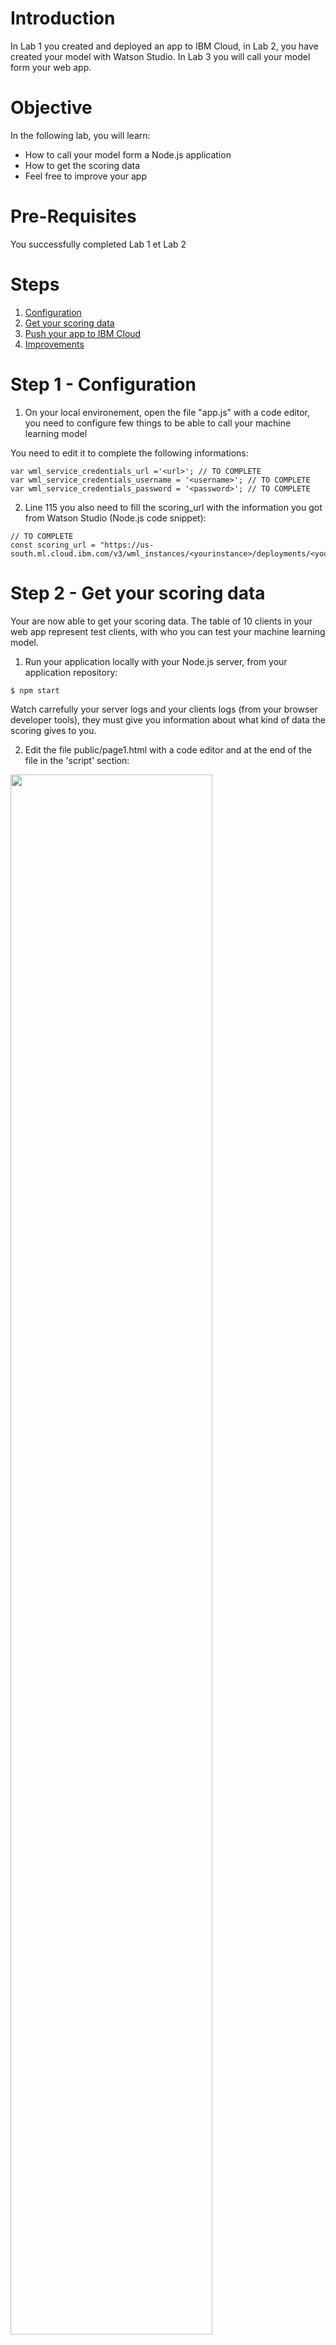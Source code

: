 
# Introduction
In Lab 1 you created and deployed an app to IBM Cloud, in Lab 2, you have created your model with Watson Studio.
In Lab 3 you will call your model form your web app.



# Objective
In the following lab, you will learn:

+ How to call your model form a Node.js application
+ How to get the scoring data
+ Feel free to improve your app


# Pre-Requisites
You successfully completed Lab 1 et Lab 2


# Steps

1. [Configuration](#step-1---configuration)
2. [Get your scoring data](#step-2---get-your-scoring-data)
3. [Push your app to IBM Cloud](#step-3---push-your-app-to-IBM-Cloud)
4. [Improvements](#step-4---Improvements)



# Step 1 - Configuration

1. On your local environement, open the file "app.js" with a code editor, you need to configure few things to be able to call your machine learning model
 
 You need to edit it to complete the following informations:
 ```
var wml_service_credentials_url ='<url>'; // TO COMPLETE
var wml_service_credentials_username = '<username>'; // TO COMPLETE
var wml_service_credentials_password = '<password>'; // TO COMPLETE

 ```

 2. Line 115 you also need to fill the scoring_url with the information you got from Watson Studio (Node.js code snippet):

 ```
// TO COMPLETE
const scoring_url = "https://us-south.ml.cloud.ibm.com/v3/wml_instances/<yourinstance>/deployments/<yourdeployment>/online";
 ```


# Step 2 - Get your scoring data

Your are now able to get your scoring data.
The table of 10 clients in your web app represent test clients, with who you can test your machine learning model.

1. Run your application locally with your Node.js server, from your application repository:

  ```
  $ npm start
  ```
 Watch carrefully your server logs and your clients logs (from your browser developer tools), they must give you information about what kind of data the scoring gives to you.

2. Edit the file public/page1.html with a code editor and at the end of the file in the 'script' section:

<img src="./images/code.png.png" width="80%"/>

3. This function is called whe you click the "Will Churn ?" button. So to get the logs, look for clients details from the home page, like for  client "2048"  for example. Then scroll down the page and click on the "will churn ?" button. Look at the logs.

4. From the function "displayChurn()" in page1.html, parse the "data", in order to extract the confidence value of a "YES the client will churn".

5. You need to display the result between 0 and 100 %. The result is in the "value" part of the scoring result. It's in the last array of the values and the "true" corresponding confidence rate is the second element.
For example, here, the result is "False", because the client will churn with a confidence of 0,23....

<img src="./images/example.png.png" width="80%"/>

You will give the "True" confidence only, with 2 numbers after the coma.


# Step 3 - Push your app to IBM Cloud

When your result is locally satisfying, test it with several clients of the database.

Then push back your app to IBM Cloud:

  ```
  $ ibmcloud cf push
  ```

# Step 4 - Improvements

your app is now finishe and online, but if you still have some time, here are the improvements you can add to your app:

- add a Gauge instead of the big number for the scoring result to improve the visualization

- add a big "YES" or " No" depending of the value of the scoring

- Impress us with your UI improvement and push your app to IBM cloud when you're done !

